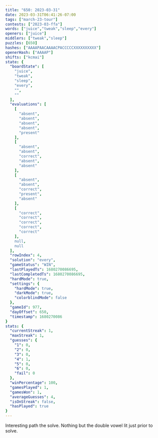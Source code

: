 ```yaml
---
title: "650: 2023-03-31"
date: 2023-03-31T06:41:26-07:00
tags: ["march-23-tour"]
contests: ["2023-03-ffa"]
words: ["juice","tweak","sleep","every"]
openers: ["juice"]
middlers: ["tweak","sleep"]
puzzles: [650]
hashes: ["AAAAPAACAAAACPACCCCCXXXXXXXXXX"]
openerHash: ["AAAAP"]
shifts: ["kcmai"]
state: {
  "boardState": [
    "juice",
    "tweak",
    "sleep",
    "every",
    "",
    ""
  ],
  "evaluations": [
    [
      "absent",
      "absent",
      "absent",
      "absent",
      "present"
    ],
    [
      "absent",
      "absent",
      "correct",
      "absent",
      "absent"
    ],
    [
      "absent",
      "absent",
      "correct",
      "present",
      "absent"
    ],
    [
      "correct",
      "correct",
      "correct",
      "correct",
      "correct"
    ],
    null,
    null
  ],
  "rowIndex": 4,
  "solution": "every",
  "gameStatus": "WIN",
  "lastPlayedTs": 1680270086695,
  "lastCompletedTs": 1680270086695,
  "hardMode": true,
  "settings": {
    "hardMode": true,
    "darkMode": true,
    "colorblindMode": false
  },
  "gameId": 977,
  "dayOffset": 650,
  "timestamp": 1680270086
}
stats: {
  "currentStreak": 1,
  "maxStreak": 1,
  "guesses": {
    "1": 0,
    "2": 0,
    "3": 0,
    "4": 1,
    "5": 0,
    "6": 0,
    "fail": 0
  },
  "winPercentage": 100,
  "gamesPlayed": 1,
  "gamesWon": 1,
  "averageGuesses": 4,
  "isOnStreak": false,
  "hasPlayed": true
}
---
```

<!-- more -->
Interesting path the solve. Nothing but the double vowel lit just prior to solve. 

